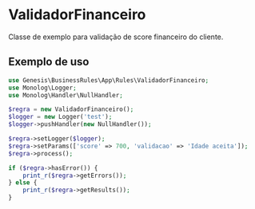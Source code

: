 # ValidadorFinanceiro

Classe de exemplo para validação de score financeiro do cliente.

## Exemplo de uso

```php
use Genesis\BusinessRules\App\Rules\ValidadorFinanceiro;
use Monolog\Logger;
use Monolog\Handler\NullHandler;

$regra = new ValidadorFinanceiro();
$logger = new Logger('test');
$logger->pushHandler(new NullHandler());

$regra->setLogger($logger);
$regra->setParams(['score' => 700, 'validacao' => 'Idade aceita']);
$regra->process();

if ($regra->hasError()) {
    print_r($regra->getErrors());
} else {
    print_r($regra->getResults());
}
```
